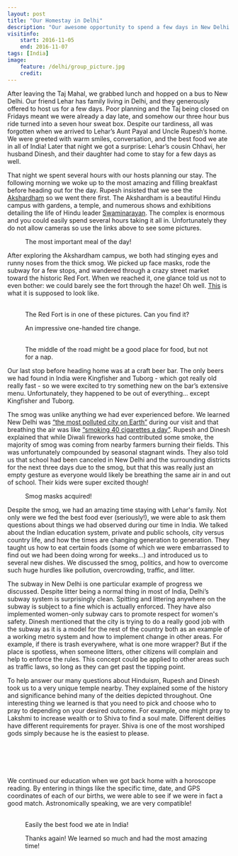 ```yaml
---
layout: post
title: "Our Homestay in Delhi"
description: "Our awesome opportunity to spend a few days in New Delhi with Lehar’s family."
visitinfo:
    start: 2016-11-05
    end: 2016-11-07
tags: [India]
image:
    feature: /delhi/group_picture.jpg
    credit: 
---
```


After leaving the Taj Mahal, we grabbed lunch and hopped on a bus to New Delhi. Our friend Lehar has family living in Delhi, and they generously offered to host us for a few days. Poor planning and the Taj being closed on Fridays meant we were already a day late, and somehow our three hour bus ride turned into a seven hour sweat box. Despite our tardiness, all was forgotten when we arrived to Lehar’s Aunt Payal and Uncle Rupesh’s home. We were greeted with warm smiles, conversation, and the best food we ate in all of India! Later that night we got a surprise: Lehar’s cousin Chhavi, her husband Dinesh, and their daughter had come to stay for a few days as well. 

That night we spent several hours with our hosts planning our stay. The following morning we woke up to the most amazing and filling breakfast before heading out for the day. Rupesh insisted that we see the [Akshardham](http://akshardham.com/) so we went there first. The Akshardham is a beautiful Hindu campus with gardens, a temple, and numerous shows and exhibitions detailing the life of Hindu leader [Swaminarayan](https://en.wikipedia.org/wiki/Swaminarayan). The complex is enormous and you could easily spend several hours taking it all in. Unfortunately they do not allow cameras so use the links above to see some pictures.

<figure>
    <a href="/images/delhi/breakfast.jpg"><img src="/images/delhi/breakfast.jpg" alt=""></a>
    <figcaption>The most important meal of the day!</figcaption>
</figure>

After exploring the Akshardham campus, we both had stinging eyes and runny noses from the thick smog. We picked up face masks, rode the subway for a few stops, and wandered through a crazy street market toward the historic Red Fort. When we reached it, one glance told us not to even bother: we could barely see the fort through the haze! Oh well. [This](https://en.wikipedia.org/wiki/Red_Fort#/media/File:Red_Fort_in_Delhi_03-2016_img3.jpg) is what it is supposed to look like.

<figure class="half">
    <a href="/images/delhi/red_fort.jpg"><img src="/images/delhi/red_fort.jpg" alt=""></a>
    <a href="/images/delhi/barber_shop.jpg"><img src="/images/delhi/barber_shop.jpg" alt=""></a>
    <figcaption>The Red Fort is in one of these pictures. Can you find it?</figcaption>
</figure>

<figure>
    <a href="/images/delhi/tire_change.jpg"><img src="/images/delhi/tire_change.jpg" alt=""></a>
    <figcaption>An impressive one-handed tire change.</figcaption>
</figure>

<figure class="half">
    <a href="/images/delhi/market2.jpg"><img src="/images/delhi/market2.jpg" alt=""></a>
    <a href="/images/delhi/nap_in_the_street.jpg"><img src="/images/delhi/nap_in_the_street.jpg" alt=""></a>
    <figcaption>The middle of the road might be a good place for food, but not for a nap.</figcaption>
</figure>

Our last stop before heading home was at a craft beer bar. The only beers we had found in India were Kingfisher and Tuborg - which got really old really fast - so we were excited to try something new on the bar’s extensive menu. Unfortunately, they happened to be out of everything... except Kingfisher and Tuborg.

The smog was unlike anything we had ever experienced before. We learned New Delhi was [“the most polluted city on Earth”](http://edition.cnn.com/2016/11/07/asia/india-new-delhi-smog-pollution/) during our visit and that breathing the air was like [“smoking 40 cigarettes a day”](http://www.telegraph.co.uk/travel/destinations/asia/india/articles/delhi-most-polluted-city-in-the-world/). Rupesh and Dinesh explained that while Diwali fireworks had contributed some smoke, the majority of smog was coming from nearby farmers burning their fields. This was unfortunately compounded by seasonal stagnant winds. They also told us that school had been canceled in New Delhi and the surrounding districts for the next three days due to the smog, but that this was really just an empty gesture as everyone would likely be breathing the same air in and out of school. Their kids were super excited though!

<figure>
    <a href="/images/delhi/masks.jpg"><img src="/images/delhi/masks.jpg" alt=""></a>
    <figcaption>Smog masks acquired!</figcaption>
</figure>

Despite the smog, we had an amazing time staying with Lehar's family. Not only were we fed the best food ever (seriously!), we were able to ask them questions about things we had observed during our time in India. We talked about the Indian education system, private and public schools, city versus country life, and how the times are changing generation to generation. They taught us how to eat certain foods (some of which we were embarrassed to find out we had been doing wrong for weeks...) and introduced us to several new dishes. We discussed the smog, politics, and how to overcome such huge hurdles like pollution, overcrowding, traffic, and litter.

The subway in New Delhi is one particular example of progress we discussed. Despite litter being a normal thing in most of India, Delhi’s subway system is surprisingly clean. Spitting and littering anywhere on the subway is subject to a fine which is actually enforced. They have also implemented women-only subway cars to promote respect for women's safety. Dinesh mentioned that the city is trying to do a really good job with the subway as it is a model for the rest of the country both as an example of a working metro system and how to implement change in other areas. For example, if there is trash everywhere, what is one more wrapper? But if the place is spotless, when someone litters, other citizens will complain and help to enforce the rules. This concept could be applied to other areas such as traffic laws, so long as they can get past the tipping point. 

To help answer our many questions about Hinduism, Rupesh and Dinesh took us to a very unique temple nearby. They explained some of the history and significance behind many of the deities depicted throughout. One interesting thing we learned is that you need to pick and choose who to pray to depending on your desired outcome. For example, one might pray to Lakshmi to increase wealth or to Shiva to find a soul mate. Different deities have different requirements for prayer. Shiva is one of the most worshiped gods simply because he is the easiest to please.

<figure class="half">
    <a href="/images/delhi/walking_to_temple.jpg"><img src="/images/delhi/walking_to_temple.jpg" alt=""></a>
    <a href="/images/delhi/temple_outside.jpg"><img src="/images/delhi/temple_outside.jpg" alt=""></a>
</figure>

<figure>
    <a href="/images/delhi/temple_inside2.jpg"><img src="/images/delhi/temple_inside2.jpg" alt=""></a>
</figure>

<figure class="half">
    <a href="/images/delhi/temple_inside.jpg"><img src="/images/delhi/temple_inside.jpg" alt=""></a>
    <a href="/images/delhi/temple_outside4.jpg"><img src="/images/delhi/temple_outside4.jpg" alt=""></a>
</figure>

We continued our education when we got back home with a horoscope reading. By entering in things like the specific time, date, and GPS coordinates of each of our births, we were able to see if we were in fact a good match. Astronomically speaking, we are very compatible!

<figure class="half">
    <a href="/images/delhi/food.jpg"><img src="/images/delhi/food.jpg" alt=""></a>
    <a href="/images/delhi/food_with_laura.jpg"><img src="/images/delhi/food_with_laura.jpg" alt=""></a>
    <figcaption>Easily the best food we ate in India!</figcaption>
</figure>

<figure>
    <a href="/images/delhi/group_picture_2.jpg"><img src="/images/delhi/group_picture_2.jpg" alt=""></a>
    <figcaption>Thanks again! We learned so much and had the most amazing time!</figcaption>
</figure>
